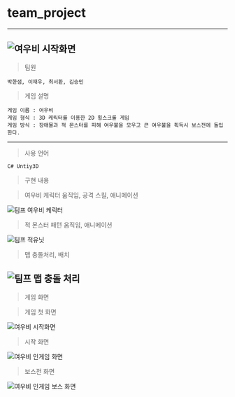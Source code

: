 # team_project
-----
![여우비 시작화면](https://user-images.githubusercontent.com/86718283/154503261-c7187766-de62-47f8-adcf-0da73972ecb0.png)
-----
> 팀원
```
박한샘, 이재우, 최서환, 김승민
```
>게임 설명
```
게임 이름 : 여우비
게임 형식 : 3D 케릭터를 이용한 2D 횡스크롤 게임
게임 방식 : 장애물과 적 몬스터를 피해 여우불을 모우고 큰 여우불을 획득시 보스전에 돌입한다.
```
-----
>사용 언어
```
C# Untiy3D
```
>구현 내용

>여우비 케릭터
움직임, 공격 스킬, 애니메이션

![팀프 여우비 케릭터](https://user-images.githubusercontent.com/86718283/154511049-1f3ce509-05f0-49d8-abc5-a3a9bc965244.png)


>적 몬스터
패턴 움직임, 애니메이션

![팀프 적유닛](https://user-images.githubusercontent.com/86718283/154511097-6154e0b0-7d37-4840-abfa-8db0ef174e7f.png)

>맵
충돌처리, 배치

![팀프 맵 충돌 처리](https://user-images.githubusercontent.com/86718283/154511263-93b614db-2c72-4e61-af54-f805e18be6e1.png)
-----

>게임 화면

>게임 첫 화면

![여우비 시작화면](https://user-images.githubusercontent.com/86718283/154511510-79b69128-e6de-41d1-8f49-26a5673a8671.png)

>시작 화면

![여우비 인게임 화면](https://user-images.githubusercontent.com/86718283/154511524-04f643c0-9407-46a7-978f-6ac6c1742674.png)

>보스전 화면

![여우비 인게임 보스 화면](https://user-images.githubusercontent.com/86718283/154511530-b7962c5b-47e8-43a2-b7d2-4d1ad40ec1a0.png)


```

